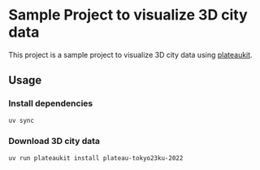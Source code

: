 # Sample Project to visualize 3D city data

This project is a sample project to visualize 3D city data using [plateaukit](https://github.com/plateau-sh/plateaukit).

## Usage

### Install dependencies
```bash
uv sync
```

### Download 3D city data
```bash
uv run plateaukit install plateau-tokyo23ku-2022
```
